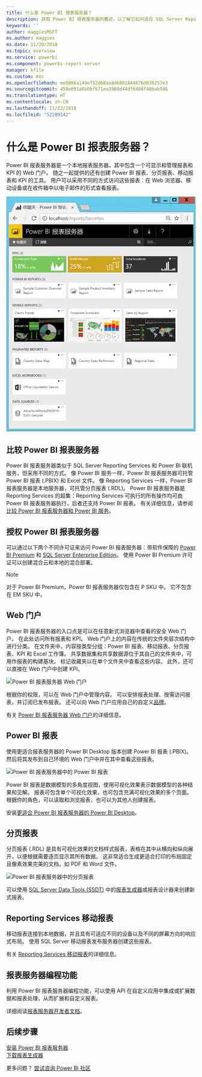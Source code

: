 ```yaml
---
title: 什么是 Power BI 报表服务器？
description: 获取 Power BI 报表服务器的概述，以了解它如何适应 SQL Server Reporting Services (SSRS) 和 Power BI 的其余部分。
keywords: ''
author: maggiesMSFT
ms.author: maggies
ms.date: 11/20/2018
ms.topic: overview
ms.service: powerbi
ms.component: powerbi-report-server
manager: kfile
ms.custom: mvc
ms.openlocfilehash: ee8086a149e752d68aa8d6801844676d038257e3
ms.sourcegitcommit: 458e091a0a0bfb71ea3980d44df6408f48bab586
ms.translationtype: HT
ms.contentlocale: zh-CN
ms.lasthandoff: 11/22/2018
ms.locfileid: "52289142"
---
```

# <a name="what-is-power-bi-report-server"></a>什么是 Power BI 报表服务器？

Power BI 报表服务器是一个本地报表服务器，其中包含一个可显示和管理报表和 KPI 的 Web 门户。 随之一起提供的还有创建 Power BI 报表、分页报表、移动报表和 KPI 的工具。 用户可以采用不同的方式访问这些报表：在 Web 浏览器、移动设备或在收件箱中以电子邮件的形式查看报表。

![Power BI 报表服务器 Web 门户](media/get-started/power-bi-report-server-overview.png)

## <a name="comparing-power-bi-report-server"></a>比较 Power BI 报表服务器 
Power BI 报表服务器类似于 SQL Server Reporting Services 和 Power BI 联机服务，但采用不同的方式。 像 Power BI 服务一样，Power BI 报表服务器可托管 Power BI 报表 (.PBIX) 和 Excel 文件。 像 Reporting Services 一样，Power BI 报表服务器是本地服务器，可托管分页报表 (.RDL)。 Power BI 报表服务器是 Reporting Services 的超集：Reporting Services 可执行的所有操作均可由 Power BI 报表服务器执行，后者还支持 Power BI 报表。 有关详细信息，请参阅[比较 Power BI 报表服务器和 Power BI 服务](compare-report-server-service.md)。

## <a name="licensing-power-bi-report-server"></a>授权 Power BI 报表服务器
可以通过以下两个不同许可证来访问 Power BI 报表服务器：带软件保障的 [Power BI Premium](../service-premium.md) 和 [SQL Server Enterprise Edition](https://www.microsoft.com/sql-server/sql-server-2017-editions)。 使用 Power BI Premium 许可证可以创建混合云和本地的混合部署。  

> [!NOTE]
> 对于 Power BI Premium，Power BI 报表服务器仅包含在 P SKU 中。 它不包含在 EM SKU 中。

## <a name="web-portal"></a>Web 门户
Power BI 报表服务器的入口点是可以在任意新式浏览器中查看的安全 Web 门户。 在此处访问所有报表和 KPI。 Web 门户上的内容在传统的文件夹层次结构中进行分类。 在文件夹中，内容按类型分组：Power BI 报表、移动报表、分页报表、KPI 和 Excel 工作簿。 共享数据集和共享数据源位于其自己的文件夹中，可用作报表的构建基块。 标记收藏夹以在单个文件夹中查看这些内容。 此外，还可以直接在 Web 门户中创建 KPI。 

![Power BI 报表服务器 Web 门户](media/get-started/web-portal.png)

根据你的权限，可以在 Web 门户中管理内容。 可以安排报表处理、按需访问报表，并订阅已发布报表。 还可以向 Web 门户应用自己的自定义[品牌](https://docs.microsoft.com/sql/reporting-services/branding-the-web-portal)。 

有关 [Power BI 报表服务器 Web 门户](https://docs.microsoft.com/sql/reporting-services/web-portal-ssrs-native-mode)的详细信息。

## <a name="power-bi-reports"></a>Power BI 报表
使用更适合报表服务器的 Power BI Desktop 版本创建 Power BI 报表 (.PBIX)。 然后将其发布到自己环境的 Web 门户中并在其中查看这些报表。

![Power BI 报表服务器中的 Power BI 报表](media/get-started/powerbi-reports.png)

Power BI 报表是数据模型的多角度视图，使用可视化效果表示数据模型的各种结果和见解。  报表可包含单个可视化效果，也可包含充满可视化效果的多个页面。 根据你的角色，可以读取和浏览报表，也可以为其他人创建报表。

安装[更适合 Power BI 报表服务器的 Power BI Desktop](quickstart-create-powerbi-report.md)。

## <a name="paginated-reports"></a>分页报表
分页报表 (.RDL) 是具有可视化效果的文档样式报表，表格在其中从横向和纵向展开，以便根据需要逐页显示其所有数据。 这非常适合生成更适合打印的布局固定且像素效果完美的文档，如 PDF 和 Word 文件。 

![Power BI 报表服务器中的分页报表](media/get-started/paginated-reports.png)

可以使用 [SQL Server Data Tools (SSDT)](https://docs.microsoft.com/sql/reporting-services/tools/reporting-services-in-sql-server-data-tools-ssdt) 中的[报表生成器](https://docs.microsoft.com/sql/reporting-services/report-builder/report-builder-in-sql-server-2016)或报表设计器来创建新式报表。 

## <a name="reporting-services-mobile-reports"></a>Reporting Services 移动报表
移动报表连接到本地数据，并且具有可适应不同的设备以及不同的屏幕方向的响应式布局。 使用 SQL Server 移动报表发布服务器创建这些报表。

有关 [Reporting Services 移动报表](https://docs.microsoft.com/sql/reporting-services/mobile-reports/create-mobile-reports-with-sql-server-mobile-report-publisher)的详细信息。 

## <a name="report-server-programming-features"></a>报表服务器编程功能
利用 Power BI 报表服务器编程功能，可以使用 API 在自定义应用中集成或扩展数据和报表处理，从而扩展和自定义报表。

详细阅读[报表服务器开发者文档](https://docs.microsoft.com/sql/reporting-services/reporting-services-developer-documentation)。

## <a name="next-steps"></a>后续步骤
[安装 Power BI 报表服务器](install-report-server.md)  
[下载报表生成器](https://www.microsoft.com/download/details.aspx?id=53613)  

更多问题？ [尝试咨询 Power BI 社区](https://community.powerbi.com/)


